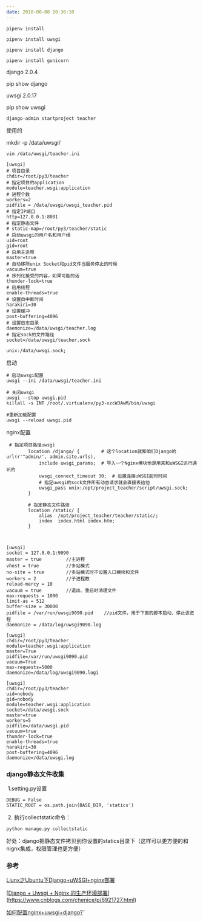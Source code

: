 ```yaml
---
date: 2018-08-08 20:36:10
---
```


```shell
pipenv install

pipenv install uwsgi

pipenv install django

pipenv install gunicorn
```

django 2.0.4

pip show django

uwsgi 2.0.17

pip show uwsgi

```
django-admin startproject teacher
```

使用的

mkdir -p /data/uwsgi/

```
vim /data/uwsgi/teacher.ini

[uwsgi]
# 项目目录
chdir=/root/py3/teacher
# 指定项目的application
module=teacher.wsgi:application
# 进程个数
workers=2
pidfile = /data/uwsgi/uwsgi_teacher.pid
# 指定IP端口
http=127.0.0.1:8001
# 指定静态文件
# static-map=/root/py3/teacher/static
# 启动uwsgi的用户名和用户组
uid=root
gid=root
# 启用主进程
master=true
# 自动移除unix Socket和pid文件当服务停止的时候
vacuum=true
# 序列化接受的内容，如果可能的话
thunder-lock=true
# 启用线程
enable-threads=true
# 设置自中断时间
harakiri=30
# 设置缓冲
post-buffering=4096
# 设置日志目录
daemonize=/data/uwsgi/teacher.log
# 指定sock的文件路径
socket=/data/uwsgi/teacher.sock
```

```
unix:/data/uwsgi.sock;
```

启动

```
# 启动uwsgi配置
uwsgi --ini /data/uwsgi/teacher.ini   

# 关闭uwsgi
uwsgi --stop uwsgi.pid  
killall -s INT /root/.virtualenv/py3-xzcW3AwM/bin/uwsgi

#重新加载配置
uwsgi --reload uwsgi.pid  
```

nginx配置

```
 # 指定项目路径uwsgi
        location /django/ {        # 这个location就和咱们Django的url(r'^admin/', admin.site.urls),
            include uwsgi_params;  # 导入一个Nginx模块他是用来和uWSGI进行通讯的
            uwsgi_connect_timeout 30;  # 设置连接uWSGI超时时间
            # 指定uwsgi的sock文件所有动态请求就会直接丢给他
            uwsgi_pass unix:/opt/project_teacher/script/uwsgi.sock;  
        }

        # 指定静态文件路径
        location /static/ {
            alias  /opt/project_teacher/teacher/static/;
            index  index.html index.htm;
        }
```

```


[uwsgi]
socket = 127.0.0.1:9090
master = true         //主进程
vhost = true          //多站模式
no-site = true        //多站模式时不设置入口模块和文件
workers = 2           //子进程数
reload-mercy = 10     
vacuum = true         //退出、重启时清理文件
max-requests = 1000   
limit-as = 512
buffer-size = 30000
pidfile = /var/run/uwsgi9090.pid    //pid文件，用于下面的脚本启动、停止该进程
daemonize = /data/log/uwsgi9090.log
```

```
[uwsgi]
chdir=/root/py3/teacher
module=teacher.wsgi:application
master=True
pidfile=/var/run/uwsgi9090.pid
vacuum=True
max-requests=5000
daemonize=/data/log/uwsgi9090.logi
```

```
[uwsgi]
chdir=/root/py3/teacher
uid=nobody
gid=nobody
module=teacher.wsgi:application
socket=/data/uwsgi.sock
master=true
workers=5
pidfile=/data/uwsgi.pid
vacuum=true
thunder-lock=true
enable-threads=true
harakiri=30
post-buffering=4096
daemonize=/data/uwsgi.log
```

### **django静态文件收集**

​    1.setting.py设置

```
DEBUG = False
STATIC_ROOT = os.path.join(BASE_DIR, 'statics')
```

​    2. 执行collectstatic命令：

```
python manage.py collectstatic
```

好处：django把静态文件拷贝到你设置的statics目录下（这样可以更方便的和nignx集成，权限管理也更方便）

### 参考

[Liunx之Ubuntu下Django+uWSGI+nginx部署](http://www.chenxm.cc/post/275.html)

[[Django + Uwsgi + Nginx 的生产环境部署](http://www.cnblogs.com/chenice/p/6921727.html)](https://www.cnblogs.com/chenice/p/6921727.html)

[如何配置nginx+uwsgi+django?](https://www.zhihu.com/question/27295854)˜

